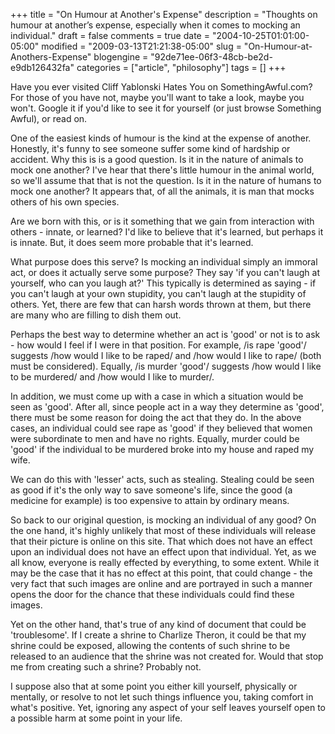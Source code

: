 +++
title = "On Humour at Another's Expense"
description = "Thoughts on humour at another’s expense, especially when it comes to mocking an individual."
draft = false
comments = true
date = "2004-10-25T01:01:00-05:00"
modified = "2009-03-13T21:21:38-05:00"
slug = "On-Humour-at-Anothers-Expense"
blogengine = "92de71ee-06f3-48cb-be2d-e9db126432fa"
categories = ["article", "philosophy"]
tags = []
+++

<p>
Have you ever visited Cliff Yablonski Hates You on SomethingAwful.com? For those of you have not, maybe you&#39;ll want to take a look, maybe you won&#39;t. Google it if you&#39;d like to see it for yourself (or just browse Something Awful), or read on. 
</p>
<p>
One of the easiest kinds of humour is the kind at the expense of another. Honestly, it&#39;s funny to see someone suffer some kind of hardship or accident. Why this is is a good question. Is it in the nature of animals to mock one another? I&#39;ve hear that there&#39;s little humour in the animal world, so we&#39;ll assume that that is not the question. Is it in the nature of humans to mock one another? It appears that, of all the animals, it is man that mocks others of his own species. 
</p>
<p>
Are we born with this, or is it something that we gain from interaction with others - innate, or learned? I&#39;d like to believe that it&#39;s learned, but perhaps it is innate. But, it does seem more probable that it&#39;s learned. 
</p>
<p>
What purpose does this serve? Is mocking an individual simply an immoral act, or does it actually serve some purpose? They say &#39;if you can&#39;t laugh at yourself, who can you laugh at?&#39; This typically is determined as saying - if you can&#39;t laugh at your own stupidity, you can&#39;t laugh at the stupidity of others. Yet, there are few that can harsh words thrown at them, but there are many who are filling to dish them out. 
</p>
<p>
Perhaps the best way to determine whether an act is &#39;good&#39; or not is to ask - how would I feel if I were in that position. For example, /is rape &#39;good&#39;/ suggests /how would I like to be raped/ and /how would I like to rape/ (both must be considered). Equally, /is murder &#39;good&#39;/ suggests /how would I like to be murdered/ and /how would I like to murder/. 
</p>
<p>
In addition, we must come up with a case in which a situation would be seen as &#39;good&#39;. After all, since people act in a way they determine as &#39;good&#39;, there must be some reason for doing the act that they do. In the above cases, an individual could see rape as &#39;good&#39; if they believed that women were subordinate to men and have no rights. Equally, murder could be &#39;good&#39; if the individual to be murdered broke into my house and raped my wife. 
</p>
<p>
We can do this with &#39;lesser&#39; acts, such as stealing. Stealing could be seen as good if it&#39;s the only way to save someone&#39;s life, since the good (a medicine for example) is too expensive to attain by ordinary means. 
</p>
<p>
So back to our original question, is mocking an individual of any good? On the one hand, it&#39;s highly unlikely that most of these individuals will release that their picture is online on this site. That which does not have an effect upon an individual does not have an effect upon that individual. Yet, as we all know, everyone is really effected by everything, to some extent. While it may be the case that it has no effect at this point, that could change - the very fact that such images are online and are portrayed in such a manner opens the door for the chance that these individuals could find these images. 
</p>
<p>
Yet on the other hand, that&#39;s true of any kind of document that could be &#39;troublesome&#39;. If I create a shrine to Charlize Theron, it could be that my shrine could be exposed, allowing the contents of such shrine to be released to an audience that the shrine was not created for. Would that stop me from creating such a shrine? Probably not. 
</p>
<p>
I suppose also that at some point you either kill yourself, physically or mentally, or resolve to not let such things influence you, taking comfort in what&#39;s positive. Yet, ignoring any aspect of your self leaves yourself open to a possible harm at some point in your life. 
</p>

